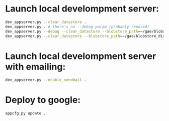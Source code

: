 # Launch local develompment server:
```bash
dev_appserver.py --clear_datastore .
dev_appserver.py . # there's no --debug param (probably removed)
dev_appserver.py --debug --clear_datastore --blobstore_path=~/gae/blobstore_dir --datastore_path=~/gae/datastore_file .
dev_appserver.py --clear_datastore --blobstore_path=~/gae/blobstore_dir --datastore_path=~/gae/datastore_file .
```

# Launch local develompment server with emailing:
```bash
dev_appserver.py --enable_sendmail .
```

# Deploy to google:
```bash
appcfg.py update .
```
